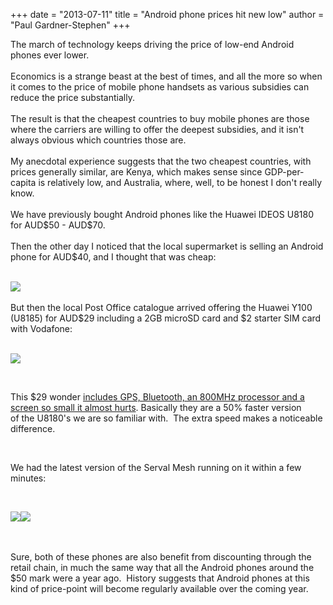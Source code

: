 +++
date = "2013-07-11"
title = "Android phone prices hit new low"
author = "Paul Gardner-Stephen"
+++

<div class="post-body entry-content" id="post-body-1733109767419922838" itemprop="description articleBody">
The march of technology keeps driving the price of low-end Android phones ever lower.<br/>
<br/>
Economics is a strange beast at the best of times, and all the more so when it comes to the price of mobile phone handsets as various subsidies can reduce the price substantially. <br/>
<br/>
The result is that the cheapest countries to buy mobile phones are those where the carriers are willing to offer the deepest subsidies, and it isn't always obvious which countries those are.<br/>
<br/>
My anecdotal experience suggests that the two cheapest countries, with prices generally similar, are Kenya, which makes sense since GDP-per-capita is relatively low, and Australia, where, well, to be honest I don't really know. <br/>
<br/>
We have previously bought Android phones like the Huawei IDEOS U8180 for AUD$50 - AUD$70.<br/>
<br/>
Then the other day I noticed that the local supermarket is selling an Android phone for AUD$40, and I thought that was cheap:<br/>
<br/>

<a href="http://3.bp.blogspot.com/--ofQY0WQUMY/Ud5b1Q4LBWI/AAAAAAAABKo/XtWJ-poN1ZE/s1600/20130711_084259.jpg"><img src="http://3.bp.blogspot.com/--ofQY0WQUMY/Ud5b1Q4LBWI/AAAAAAAABKo/XtWJ-poN1ZE/s320/20130711_084259.jpg"/></a>
<br/>
<br/>
But then the local Post Office catalogue arrived offering the Huawei Y100 (U8185) for AUD$29 including a 2GB microSD card and $2 starter SIM card with Vodafone:<br/>
<br/>

<a href="http://3.bp.blogspot.com/-lYd_VBp-s6s/Ud5cDDQzMQI/AAAAAAAABK4/0rQ9yaSx1CY/s1600/20130711_102418.jpg"><img src="http://3.bp.blogspot.com/-lYd_VBp-s6s/Ud5cDDQzMQI/AAAAAAAABK4/0rQ9yaSx1CY/s320/20130711_102418.jpg"/></a>

<br/>

This $29 wonder <a href="http://www.gsmarena.com/huawei_ascend_y100-4839.php">includes GPS, Bluetooth, an 800MHz processor and a screen so small it almost hurts</a>. Basically they are a 50% faster version of the U8180's we are so familiar with.  The extra speed makes a noticeable difference.

<br/>

We had the latest version of the Serval Mesh running on it within a few minutes:

<br/>

<a href="http://3.bp.blogspot.com/-DNh8enzMWdc/Ud5eEqZZ7WI/AAAAAAAABLM/Uj_5ff3ryps/s1600/20130711_165314.jpg"><img src="http://3.bp.blogspot.com/-DNh8enzMWdc/Ud5eEqZZ7WI/AAAAAAAABLM/Uj_5ff3ryps/s320/20130711_165314.jpg"/></a><a href="http://1.bp.blogspot.com/-xowHHx1VCzg/Ud5eEdBX22I/AAAAAAAABLI/nanL4JEpOYk/s1600/20130711_165406.jpg"><img src="http://1.bp.blogspot.com/-xowHHx1VCzg/Ud5eEdBX22I/AAAAAAAABLI/nanL4JEpOYk/s320/20130711_165406.jpg"/></a>

<br/>
<br/>
Sure, both of these phones are also benefit from discounting through the retail chain, in much the same way that all the Android phones around the $50 mark were a year ago.  History suggests that Android phones at this kind of price-point will become regularly available over the coming year.<br/>
<br/>
<br/>
<br/>
<br/>
<div></div>
</div>